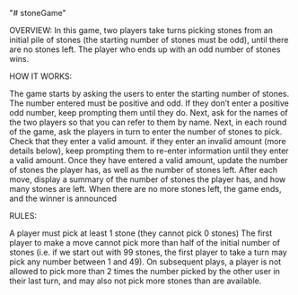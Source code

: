 "# stoneGame"

OVERVIEW: 
In this game, two players take turns picking stones from an initial pile of stones (the starting number of stones must be odd), until there are no stones left.  The player who ends up with an odd number of stones wins.

HOW IT WORKS:

The game starts by asking the users to enter the starting number of stones.  The number entered must be positive and odd.  If they don’t enter a positive odd number, keep prompting them until they do. 
Next, ask for the names of the two players so that you can refer to them by name. 
Next, in each round of the game, ask the players in turn to enter the number of stones to pick. Check that they enter a valid amount. if they enter an invalid amount (more details below), keep prompting them to re-enter information until they enter a valid amount.  Once they have entered a valid amount, update the number of stones the player has, as well as the number of stones left.  After each move, display a summary of the number of stones the player has, and how many stones are left. 
When there are no more stones left, the game ends, and the winner is announced

RULES:

A player must pick at least 1 stone (they cannot pick 0 stones) 
The first player to make a move cannot pick more than half of the initial number of stones (i.e. if we start out with 99 stones, the first player to take a turn may pick any number between 1 and 49). 
On subsequent plays, a player is not allowed to pick more than 2 times the number picked by the other user in their last turn, and may also not pick more stones than are available. 


 

